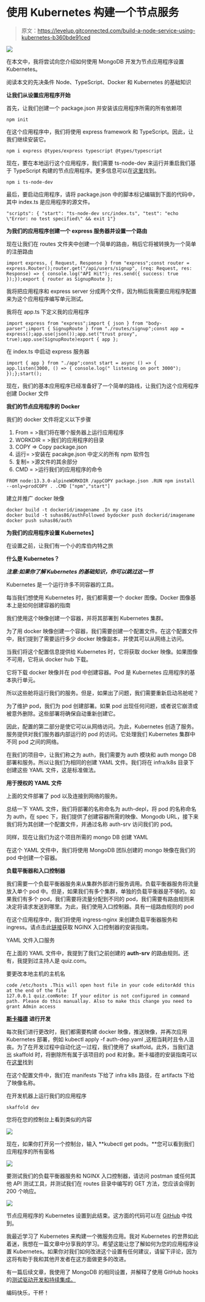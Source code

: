 # 使用 Kubernetes 构建一个节点服务

> 原文：<https://levelup.gitconnected.com/build-a-node-service-using-kubernetes-b360bde91ced>

![](img/1b6a936e4f142fb78d2feb9b57b664c6.png)

在本文中，我将尝试向您介绍如何使用 MongoDB 开发为节点应用程序设置 Kubernetes。

阅读本文的先决条件 Node、TypeScript、Docker 和 Kubernetes 的基础知识

**让我们从设置应用程序开始**

首先，让我们创建一个 package.json 并安装该应用程序所需的所有依赖项

```
npm init
```

在这个应用程序中，我们将使用 express framework 和 TypeScript。因此，让我们继续安装它。

```
npm i express @types/express typescript @types/typescript
```

现在，要在本地运行这个应用程序，我们需要 ts-node-dev 来运行并重启我们基于 TypeScript 构建的节点应用程序。更多信息可以在[这里](https://www.npmjs.com/package/ts-node-dev)找到。

```
npm i ts-node-dev
```

最后，要启动应用程序，请将 package.json 中的脚本标记编辑到下面的代码中，其中 index.ts 是应用程序的源文件。

```
"scripts": { "start": "ts-node-dev src/index.ts", "test": "echo \"Error: no test specified\" && exit 1"}
```

**为我们的应用程序创建一个 express 服务器并设置一个路由**

现在让我们在 routes 文件夹中创建一个简单的路由，稍后它将被转换为一个简单的注册路由

```
import express, { Request, Response } from "express";const router = express.Router();router.get("/api/users/signup", (req: Request, res: Response) => { console.log("API Hit"); res.send({ success: true });});export { router as SignupRoute };
```

我将把应用程序和 express server 分成两个文件，因为稍后我需要应用程序配置来为这个应用程序编写单元测试。

我将在 app.ts 下定义我的应用程序

```
import express from "express";import { json } from "body-parser";import { SignupRoute } from "./routes/signup";const app = express();app.use(json());app.set("trust proxy", true);app.use(SignupRoute)export { app };
```

在 index.ts 中启动 express 服务器

```
import { app } from "./app";const start = async () => { app.listen(3000, () => { console.log(" listening on port 3000"); });};start();
```

现在，我们的基本应用程序已经准备好了一个简单的路线，让我们为这个应用程序创建 Docker 文件

**我们的节点应用程序的 Docker**

我们的 docker 文件将定义以下步骤

1.  From = >我们将在哪个服务器上运行应用程序
2.  WORKDIR = >我们的应用程序的目录
3.  COPY => Copy package.json
4.  运行= >安装在 pacakge.json 中定义的所有 npm 软件包
5.  复制= >源文件的其余部分
6.  CMD = >运行我们的应用程序的命令

```
FROM node:13.3.0-alpineWORKDIR /appCOPY package.json .RUN npm install --only=prodCOPY . .CMD ["npm","start"]
```

建立并推广 docker 映像

```
docker build -t dockerid/imagename .In my case its
docker build -t suhas86/authFollowed bydocker push dockerid/imagename
docker push suhas86/auth
```

**为我们的应用程序设置 Kubernetes】**

在设置之前，让我们有一个小的库伯内特之旅

**什么是 Kubernetes？**

***注意:如果你了解 Kubernetes 的基础知识，你可以跳过这一节***

Kubernetes 是一个运行许多不同容器的工具。

每当我们想使用 Kubernetes 时，我们都需要一个 docker 图像。Docker 图像基本上是如何创建容器的指南

我们使用这个映像创建一个容器，并将其部署到 Kubernetes 集群。

为了用 docker 映像创建一个容器，我们需要创建一个配置文件。在这个配置文件中，我们提到了需要运行多少 docker 映像副本，并使其可以从网络上访问。

当我们将这个配置信息提供给 Kubernetes 时，它将获取 docker 映像。如果图像不可用，它将从 docker hub 下载。

它将下载 docker 映像并在 pod 中创建容器。Pod 是 Kubernetes 应用程序的基本执行单元。

所以这些舱将运行我们的服务。但是，如果出了问题，我们需要重新启动吊舱呢？

为了维护 pod，我们为 pod 创建部署。如果 pod 出现任何问题，或者说它崩溃或被意外删除。这些部署将确保自动重新创建它。

因此，配置的第二部分是使它可以从网络访问。为此，Kubernetes 创造了服务。服务提供对我们服务器内部运行的 pod 的访问。它处理我们 Kubernetes 集群中不同 pod 之间的网络。

在我们的项目中，让我们称之为 auth，我们需要为 auth 模块和 auth mongo DB 部署和服务。所以让我们为相同的创建 YAML 文件。我们将在 infra/k8s 目录下创建这些 YAML 文件，这是标准做法。

**用于授权的 YAML 文件**

上面的文件部署了 pod 以及连接到网络的服务。

总结一下 YAML 文件，我们将部署的名称命名为 auth-depl，将 pod 的名称命名为 auth，在 spec 下，我们提供了创建容器所需的映像、Mongodb URL，接下来我们将为其创建一个配置文件，并通过名称 auth-srv 访问我们的 pod。

同样，现在让我们为这个项目所需的 mongo DB 创建 YAML

在这个 YAML 文件中，我们将使用 MongoDB 团队创建的 mongo 映像在我们的 pod 中创建一个容器。

**负载平衡器和入口控制器**

我们需要一个负载平衡器服务来从集群外部进行服务调用。负载平衡器服务将流量放入单个 pod 中。但是，如果我们有多个集群，单独的负载平衡器是不够的。如果我们有多个 pod，我们需要将流量分配到不同的 pod，我们需要有路由规则来决定将请求发送到哪里。为此，我们使用入口控制器。具有一组路由规则的 pod

在这个应用程序中，我们将使用 ingress-nginx 来创建负载平衡器服务和 ingress。请点击此[链接](https://kubernetes.github.io/ingress-nginx/deploy/)获取 NGINX 入口控制器的安装指南。

YAML 文件入口服务

在上面的 YAML 文件中，我提到了我们之前创建的 **auth-srv** 的路由规则。还有，我提到过主持人是 quiz.com。

要更改本地主机的主机名

```
code /etc/hosts .This will open host file in your code editorAdd this at the end of the file
127.0.0.1 quiz.comNote: If your editor is not configured in command path. Please do this manuallay. Also to make this change you need to grant Admin access
```

[**斯卡福德**](https://skaffold.dev/) **进行开发**

每次我们进行更改时，我们都需要构建 docker 映像，推送映像，并再次应用 Kubernetes 部署，例如 kubectl apply -f auth-dep.yaml ,这相当耗时且令人沮丧。为了在开发过程中自动化这一过程，我们使用了 skaffold。此外，当我们退出 skaffold 时，将删除所有属于该项目的 pod 和对象。斯卡福德的安装指南可以在[这里](https://skaffold.dev/docs/install/)找到

在这个配置文件中，我们在 manifests 下给了 infra k8s 路径，在 artifacts 下给了映像名称。

在开发机器上运行我们的应用程序

```
skaffold dev
```

您将在您的控制台上看到类似的内容

![](img/4e5b90b8f62315d2243b87e58c791737.png)

现在，如果你打开另一个控制台，输入 **kubectl get pods。**您可以看到我们应用程序的所有窗格

![](img/3d86358a27470ee9bb87ba26a2fde576.png)

要测试我们的负载平衡器服务和 NGINX 入口控制器，请访问 postman 或任何其他 API 测试工具，并测试我们在 routes 目录中编写的 GET 方法，您应该会得到 200 个响应。

![](img/1c68bbcd1d16e3cdf4c6d6517f12dcae.png)

节点应用程序的 Kubernetes 设置到此结束。这方面的代码可以在 [GitHub](https://github.com/suhas86/node-typescript-kube-sample/tree/initial-setup) 中找到。

我最近学习了 Kubernetes 来构建一个微服务应用。我对 Kubernetes 的世界如此着迷，我想在一篇文章中分享我的学习。希望这能让您了解如何为您的应用程序设置 Kubernetes。如果你对我们如何改进这个设置有任何建议，请留下评论，因为这将有助于我和其他开发者在这方面做更多的改进。

有一篇后续文章，我使用了 MongoDB 的相同设置，并解释了使用 GitHub hooks 的[测试驱动开发和持续集成。](https://medium.com/@murthy.suhas/test-driven-development-continuous-integration-using-nodejs-and-github-hooks-f9f0e2924f7)

编码快乐，干杯！